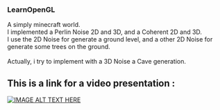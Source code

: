### LearnOpenGL

A simply minecraft world.\
I implemented a Perlin Noise 2D and 3D, and a Coherent 2D and 3D.\
I use the 2D Noise for generate a ground level, and a other 2D Noise for generate some trees on the ground.\
\
Actually, i try to implement with a 3D Noise a Cave generation.

## This is a link for a video presentation :
[![IMAGE ALT TEXT HERE](http://i3.ytimg.com/vi/1vElwjDgs-8/maxresdefault.jpg)](https://www.youtube.com/watch?v=1vElwjDgs-8)
